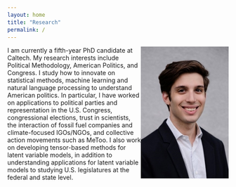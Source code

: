 ```yaml
---
layout: home
title: "Research"
permalink: /
---
```


<img style="float: right;" src="/images/headshot-debanks-new.jpg">

I am currently a fifth-year PhD candidate at Caltech. My research interests include Political Methodology, American Politics, and Congress. I study how to innovate on statistical methods, machine learning  and natural language processing to understand American politics. In particular, I have worked on applications to political parties and representation in the U.S. Congress, congressional elections, trust in scientists, the interaction of fossil fuel companies and climate-focused IGOs/NGOs, and collective action movements such as MeToo. I also work on developing tensor-based methods for latent variable models, in addition to understanding applications for latent variable models to studying U.S. legislatures at the federal and state level. 




